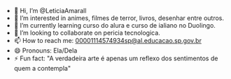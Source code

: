 - 👋 Hi, I’m @LeticiaAmarall
- 👀 I’m interested in animes, filmes de terror, livros, desenhar entre outros.
- 🌱 I’m currently learning curso do alura e curso de ialiano no Duolingo.
- 💞️ I’m looking to collaborate on pericia tecnologica.
- 📫 How to reach me: 00001114574934sp@al.educacao.sp.gov.br
- 😄 Pronouns: Ela/Dela
- ⚡ Fun fact: "A verdadeira arte é apenas um reflexo dos sentimentos de quem a contempla"

<!---
LeticiaAmarall/LeticiaAmarall is a ✨ special ✨ repository because its `README.md` (this file) appears on your GitHub profile.
You can click the Preview link to take a look at your changes.
--->
